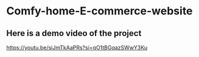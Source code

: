 # Comfy-home-E-commerce-website
## Here is a demo video of the project
https://youtu.be/siJmTkAaPRs?si=qO1tBGqazSWwY3Ku
